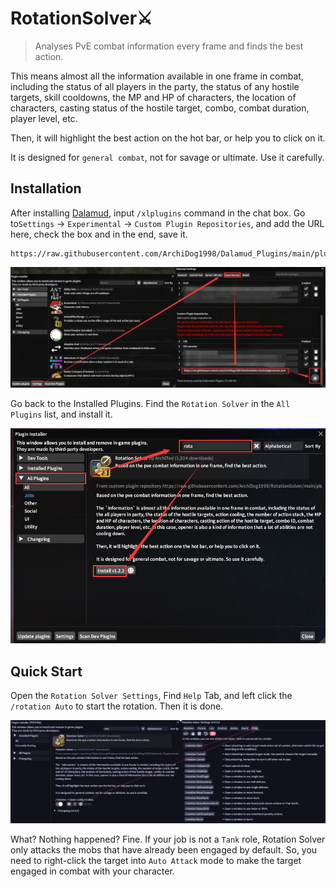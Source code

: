 # RotationSolver⚔️

> Analyses PvE combat information every frame and finds the best action.

This means almost all the information available in one frame in combat, including the status of all players in the party, the status of any hostile targets, skill cooldowns, the MP and HP of characters, the location of characters, casting status of the hostile target, combo, combat duration, player level, etc.

Then, it will highlight the best action on the hot bar, or help you to click on it.

It is designed for `general combat`, not for savage or ultimate. Use it carefully.

## Installation

After installing [Dalamud](https://goatcorp.github.io/), input `/xlplugins` command  in the chat box. Go to`Settings` -> `Experimental` -> `Custom Plugin Repositories`, and add the URL here, check the box and in the end, save it.

```
https://raw.githubusercontent.com/ArchiDog1998/Dalamud_Plugins/main/pluginmaster.json
```

![Add Url](assets/image-20230129154207892.png)

Go back to the Installed Plugins. Find the `Rotation Solver` in the `All Plugins` list, and install it.

![Install Plugin](assets/image-20230129155343199.png)

## Quick Start

Open the `Rotation Solver Settings`, Find `Help` Tab, and left click the `/rotation Auto` to start the rotation. Then it is done.

![Start the Rotation](assets/image-20230129160200852.png)

What? Nothing happened? Fine. If your job is not a `Tank` role, Rotation Solver only attacks the mobs that have already been engaged by default. So, you need to right-click the target into `Auto Attack`  mode to make the target engaged in combat with your character.
